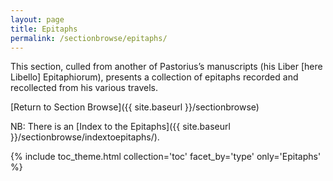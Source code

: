 ```yaml
---
layout: page
title: Epitaphs
permalink: /sectionbrowse/epitaphs/
---
```


This section, culled from another of Pastorius’s manuscripts (his Liber [here Libello] Epitaphiorum), presents a collection of epitaphs recorded and recollected from his various travels.

[Return to Section Browse]({{ site.baseurl }}/sectionbrowse)

NB: There is an [Index to the Epitaphs]({{ site.baseurl }}/sectionbrowse/indextoepitaphs/).

{% include toc_theme.html collection='toc' facet_by='type' only='Epitaphs' %}
